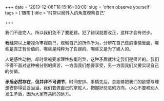 +++
date = '2019-12-06T18:15:16+08:00'
slug = 'often observe yourself'
tags = ['随笔']
title = '时常以局外人的角度观察自己'

+++

我们不是完人，所以我们免不了要犯错。犯了错误就要改正，这样才会有进步。

我经常以上帝视角审视自己，观察自己的所作所为，分辨在自己做的事情里面，哪些是真正有价值的、哪些是纯粹为了自娱的、哪些又是为了娱人的。

人是感性动物，却时常被要求理性权衡利弊，这种矛盾就注定我们是痛苦的。我们不得不面对这种被分割的痛苦，一方面我们想要享受，另一方面我们又要实现自己的价值。

**矛盾必然存在，但并非不可调节**。时间安排、事情先后，总能够把我们的欲望与理想安排得妥妥当当。我们要做自己的掌舵人，把握好前进的方向，小心不要和别人发生矛盾，因为大家有共同的远方。
